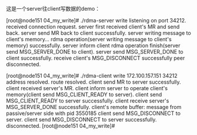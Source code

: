 这是一个server往client写数据的demo：

[root@node151 04_my_write]# ./rdma-server write
listening on port 34212.
received connection request.
server first received client's MR and send back.
server send MR back to client successfully.
server writing message to client's memory...
rdma operation(server writing message to client's memory) successfully.
server inform client rdma operation finish(server send MSG_SERVER_DONE to client).
server send MSG_SERVER_DONE to client successfully.
receive client's MSG_DISCONNECT successfully
peer disconnected.



[root@node151 04_my_write]# ./rdma-client write 172.100.157.151 34212
address resolved.
route resolved.
client send MR to server successfully.
client received server's MR.
client inform server to operate client's memory(client send MSG_CLIENT_READY to server).
client send MSG_CLIENT_READY to server successfully.
client receive server's MSG_SERVER_DONE successfully.
client's remote buffer: message from passive/server side with pid 3550185
client send MSG_DISCONNECT to server.
client send MSG_DISCONNECT to server successfully.
disconnected.
[root@node151 04_my_write]#
